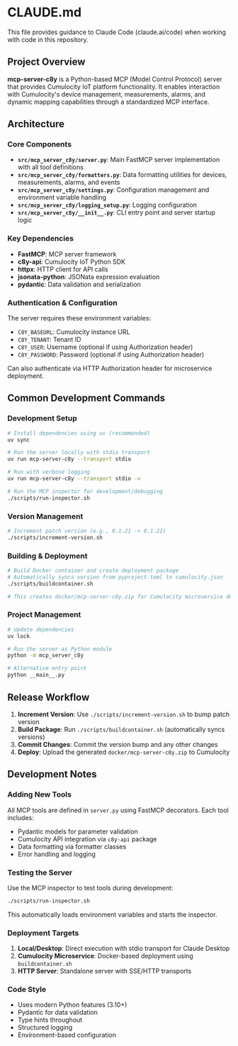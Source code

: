 # CLAUDE.md

This file provides guidance to Claude Code (claude.ai/code) when working with code in this repository.

## Project Overview

**mcp-server-c8y** is a Python-based MCP (Model Control Protocol) server that provides Cumulocity IoT platform functionality. It enables interaction with Cumulocity's device management, measurements, alarms, and dynamic mapping capabilities through a standardized MCP interface.

## Architecture

### Core Components

- **`src/mcp_server_c8y/server.py`**: Main FastMCP server implementation with all tool definitions
- **`src/mcp_server_c8y/formatters.py`**: Data formatting utilities for devices, measurements, alarms, and events
- **`src/mcp_server_c8y/settings.py`**: Configuration management and environment variable handling
- **`src/mcp_server_c8y/logging_setup.py`**: Logging configuration
- **`src/mcp_server_c8y/__init__.py`**: CLI entry point and server startup logic

### Key Dependencies

- **FastMCP**: MCP server framework
- **c8y-api**: Cumulocity IoT Python SDK
- **httpx**: HTTP client for API calls
- **jsonata-python**: JSONata expression evaluation
- **pydantic**: Data validation and serialization

### Authentication & Configuration

The server requires these environment variables:
- `C8Y_BASEURL`: Cumulocity instance URL
- `C8Y_TENANT`: Tenant ID
- `C8Y_USER`: Username (optional if using Authorization header)
- `C8Y_PASSWORD`: Password (optional if using Authorization header)

Can also authenticate via HTTP Authorization header for microservice deployment.

## Common Development Commands

### Development Setup
```bash
# Install dependencies using uv (recommended)
uv sync

# Run the server locally with stdio transport
uv run mcp-server-c8y --transport stdio

# Run with verbose logging
uv run mcp-server-c8y --transport stdio -v

# Run the MCP inspector for development/debugging
./scripts/run-inspector.sh
```

### Version Management
```bash
# Increment patch version (e.g., 0.1.21 -> 0.1.22)
./scripts/increment-version.sh
```

### Building & Deployment
```bash
# Build Docker container and create deployment package
# Automatically syncs version from pyproject.toml to cumulocity.json
./scripts/buildcontainer.sh

# This creates docker/mcp-server-c8y.zip for Cumulocity microservice deployment
```

### Project Management
```bash
# Update dependencies
uv lock

# Run the server as Python module
python -m mcp_server_c8y

# Alternative entry point
python __main__.py
```

## Release Workflow

1. **Increment Version**: Use `./scripts/increment-version.sh` to bump patch version
2. **Build Package**: Run `./scripts/buildcontainer.sh` (automatically syncs versions)
3. **Commit Changes**: Commit the version bump and any other changes
4. **Deploy**: Upload the generated `docker/mcp-server-c8y.zip` to Cumulocity

## Development Notes

### Adding New Tools
All MCP tools are defined in `server.py` using FastMCP decorators. Each tool includes:
- Pydantic models for parameter validation
- Cumulocity API integration via `c8y-api` package
- Data formatting via formatter classes
- Error handling and logging

### Testing the Server
Use the MCP inspector to test tools during development:
```bash
./scripts/run-inspector.sh
```

This automatically loads environment variables and starts the inspector.

### Deployment Targets
1. **Local/Desktop**: Direct execution with stdio transport for Claude Desktop
2. **Cumulocity Microservice**: Docker-based deployment using `buildcontainer.sh`
3. **HTTP Server**: Standalone server with SSE/HTTP transports

### Code Style
- Uses modern Python features (3.10+)
- Pydantic for data validation
- Type hints throughout
- Structured logging
- Environment-based configuration